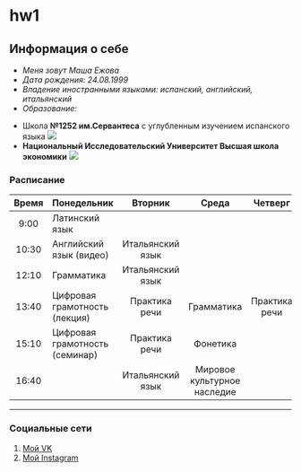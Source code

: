 # hw1
## Информация о себе
* *Меня зовут Маша Ежова*
* *Дата рождения: 24.08.1999*
* *Владение иностранными языками: испанский, английский, итальянский*
* *Образование:*
- Школа **№1252 им.Сервантеса** с углубленным изучением испанского языка
![](http://sch1252.mskobr.ru/images/%20без%20фона.png)
- **Национальный Исследовательский Университет Высшая школа экономики**
![](https://www.hse.ru/data/2011/02/14/1208711792/2logo_с_hse_cmyk.jpg)
### Расписание
|Время|Понедельник|Вторник|Среда|Четверг|Пятница|
|:----:|:--------|:-----:|:---:|:-----:|:-----:|
|9:00|                                             Латинский язык|
|10:30|                                            Английский язык (видео)|Итальянский язык|
|12:10|                                            Грамматика|Итальянский язык|
|13:40|Цифровая грамотность (лекция)|Практика речи|Грамматика|Практика речи|
|15:10|Цифровая грамотность (семинар)|Практика речи|Фонетика|
|16:40|                              |Итальянский язык|                                    Мировое культурное наследие|

-------------------------------
### Социальные сети
1. [Мой VK](http://vk.com/maryezhova "Мария Ежова")
2. [Мой Instagram](https://www.instagram.com/maryezhova/ "maryezhova")
